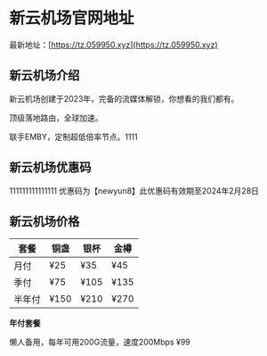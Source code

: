 # 新云机场官网地址

最新地址：[https://tz.059950.xyz](https://tz.059950.xyz)

## 新云机场介绍

新云机场创建于2023年，完备的流媒体解锁，你想看的我们都有。

顶级落地路由，全球加速。

联手EMBY，定制超低倍率节点。1111

## 新云机场优惠码
111111111111111
优惠码为【newyun8】此优惠码有效期至2024年2月28日

## 新云机场价格

|套餐|铜盏|银杯|金樽|
|----|----|----|----|
|月付|¥25|¥35|¥45|
|季付|¥75|¥105|¥135|
|半年付|¥150|¥210|¥270|

**年付套餐**

懒人备用，每年可用200G流量，速度200Mbps  ¥99
